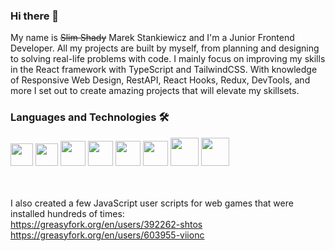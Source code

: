 ### Hi there 👋

My name is ~~Slim Shady~~ Marek Stankiewicz and I'm a Junior Frontend Developer. All my projects are built by myself, from planning and designing to solving real-life problems with code. I mainly focus on improving my skills in the React framework with TypeScript and TailwindCSS. With knowledge of Responsive Web Design, RestAPI, React Hooks, Redux, DevTools, and more I set out to create amazing projects that will elevate my skillsets.

### Languages and Technologies 🛠
<div >
  <img src="https://viionc.github.io/portfolio-marek-stankiewicz/logos/htmllogo.png" width="36" height="auto"></img>
  <img src="https://viionc.github.io/portfolio-marek-stankiewicz/logos/csslogo.png" width="36" height="auto"></img>
  <img src="https://viionc.github.io/portfolio-marek-stankiewicz/logos/javascriptlogo.png" width="40" height="auto"></img>
  <img src="https://viionc.github.io/portfolio-marek-stankiewicz/logos/typescriptlogo.png" width="40" height="auto"></img>
  <img src="https://viionc.github.io/portfolio-marek-stankiewicz/logos/reactlogo.png" width="40" height="auto"></img>
  <img src="https://viionc.github.io/portfolio-marek-stankiewicz/logos/gitlogo.png" width="40" height="auto"></img>
  <img src="https://viionc.github.io/portfolio-marek-stankiewicz/logos/tailwindlogo.png" width="45" height="auto"></img>
  <img src="https://viionc.github.io/portfolio-marek-stankiewicz/logos/bootstraplogo.png" width="45" height="auto"></img>
</div>
<br>
<br>








I also created a few JavaScript user scripts for web games that were installed hundreds of times: <br>
https://greasyfork.org/en/users/392262-shtos <br>
https://greasyfork.org/en/users/603955-viionc
<!--
**viionc/viionc** is a ✨ _special_ ✨ repository because its `README.md` (this file) appears on your GitHub profile.

Here are some ideas to get you started:

- 🔭 I’m currently working on ...
- 🌱 I’m currently learning ...
- 👯 I’m looking to collaborate on ...
- 🤔 I’m looking for help with ...
- 💬 Ask me about ...
- 📫 How to reach me: ...
- 😄 Pronouns: ...
- ⚡ Fun fact: ...
-->

